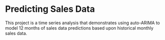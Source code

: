 <h1>Predicting Sales Data</h1>

This project is a time series analysis that demonstrates using auto-ARIMA to model 12 months of sales data predictions based upon historical monthly sales data.

